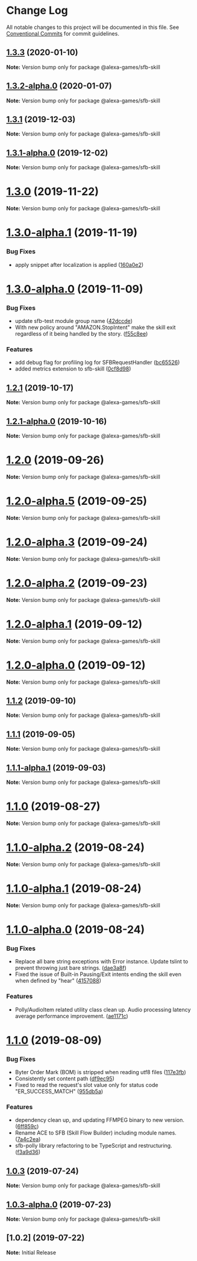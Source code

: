 # Change Log

All notable changes to this project will be documented in this file.
See [Conventional Commits](https://conventionalcommits.org) for commit guidelines.

## [1.3.3](http://git.amazon.com:2222/pkg/AlexaGamesSkillFlowBuilder/compare/v1.3.2-alpha.0...v1.3.3) (2020-01-10)

**Note:** Version bump only for package @alexa-games/sfb-skill





## [1.3.2-alpha.0](http://git.amazon.com:2222/pkg/AlexaGamesSkillFlowBuilder/compare/v1.3.1-alpha.0...v1.3.2-alpha.0) (2020-01-07)

**Note:** Version bump only for package @alexa-games/sfb-skill





## [1.3.1](http://git.amazon.com:2222/pkg/AlexaGamesSkillFlowBuilder/compare/v1.3.1-alpha.0...v1.3.1) (2019-12-03)

**Note:** Version bump only for package @alexa-games/sfb-skill






## [1.3.1-alpha.0](http://git.amazon.com:2222/pkg/AlexaGamesSkillFlowBuilder/compare/v1.3.0...v1.3.1-alpha.0) (2019-12-02)

**Note:** Version bump only for package @alexa-games/sfb-skill






# [1.3.0](http://git.amazon.com:2222/pkg/AlexaGamesSkillFlowBuilder/compare/v1.3.0-alpha.1...v1.3.0) (2019-11-22)

**Note:** Version bump only for package @alexa-games/sfb-skill





# [1.3.0-alpha.1](http://git.amazon.com:2222/pkg/AlexaGamesSkillFlowBuilder/compare/v1.3.0-alpha.0...v1.3.0-alpha.1) (2019-11-19)


### Bug Fixes

* apply snippet after localization is applied ([160a0e2](http://git.amazon.com:2222/pkg/AlexaGamesSkillFlowBuilder/commits/160a0e2edbce555583657949cdf49b615e5d7b52))





# [1.3.0-alpha.0](http://git.amazon.com:2222/pkg/AlexaGamesSkillFlowBuilder/compare/v1.2.1...v1.3.0-alpha.0) (2019-11-09)


### Bug Fixes

* update sfb-test module group name ([42dccde](http://git.amazon.com:2222/pkg/AlexaGamesSkillFlowBuilder/commits/42dccde9906a04eab1a6998520d17bc8ff10f880))
* With new policy around "AMAZON.StopIntent" make the skill exit regardless of it being handled by the story. ([f55c8ee](http://git.amazon.com:2222/pkg/AlexaGamesSkillFlowBuilder/commits/f55c8eeadae8db230bca5f4597217b81b22331c5))


### Features

* add debug flag for profiling log for SFBRequestHandler ([bc65526](http://git.amazon.com:2222/pkg/AlexaGamesSkillFlowBuilder/commits/bc65526e0d44d7175c19dfaba373ed0edf323c50))
* added metrics extension to sfb-skill ([0cf8d98](http://git.amazon.com:2222/pkg/AlexaGamesSkillFlowBuilder/commits/0cf8d98365d3dccf8b56ff214f12603b423fd9dd))





## [1.2.1](http://git.amazon.com:2222/pkg/AlexaGamesSkillFlowBuilder/compare/v1.2.1-alpha.0...v1.2.1) (2019-10-17)

**Note:** Version bump only for package @alexa-games/sfb-skill





## [1.2.1-alpha.0](http://git.amazon.com:2222/pkg/AlexaGamesSkillFlowBuilder/compare/v1.2.0...v1.2.1-alpha.0) (2019-10-16)

**Note:** Version bump only for package @alexa-games/sfb-skill





# [1.2.0](http://git.amazon.com:2222/pkg/AlexaGamesSkillFlowBuilder/compare/v1.2.0-alpha.5...v1.2.0) (2019-09-26)

**Note:** Version bump only for package @alexa-games/sfb-skill





# [1.2.0-alpha.5](http://git.amazon.com:2222/pkg/AlexaGamesSkillFlowBuilder/compare/v1.2.0-alpha.4...v1.2.0-alpha.5) (2019-09-25)

**Note:** Version bump only for package @alexa-games/sfb-skill





# [1.2.0-alpha.3](http://git.amazon.com:2222/pkg/AlexaGamesSkillFlowBuilder/compare/v1.2.0-alpha.2...v1.2.0-alpha.3) (2019-09-24)

**Note:** Version bump only for package @alexa-games/sfb-skill





# [1.2.0-alpha.2](http://git.amazon.com:2222/pkg/AlexaGamesSkillFlowBuilder/compare/v1.2.0-alpha.1...v1.2.0-alpha.2) (2019-09-23)

**Note:** Version bump only for package @alexa-games/sfb-skill





# [1.2.0-alpha.1](http://git.amazon.com:2222/pkg/AlexaGamesSkillFlowBuilder/compare/v1.2.0-alpha.0...v1.2.0-alpha.1) (2019-09-12)

**Note:** Version bump only for package @alexa-games/sfb-skill





# [1.2.0-alpha.0](http://git.amazon.com:2222/pkg/AlexaGamesSkillFlowBuilder/compare/v1.1.2...v1.2.0-alpha.0) (2019-09-12)

**Note:** Version bump only for package @alexa-games/sfb-skill





## [1.1.2](http://git.amazon.com:2222/pkg/AlexaGamesSkillFlowBuilder/compare/v1.1.1...v1.1.2) (2019-09-10)

**Note:** Version bump only for package @alexa-games/sfb-skill





## [1.1.1](http://git.amazon.com:2222/pkg/AlexaGamesSkillFlowBuilder/compare/v1.1.1-alpha.1...v1.1.1) (2019-09-05)

**Note:** Version bump only for package @alexa-games/sfb-skill





## [1.1.1-alpha.1](http://git.amazon.com:2222/pkg/AlexaGamesSkillFlowBuilder/compare/v1.1.1-alpha.0...v1.1.1-alpha.1) (2019-09-03)

**Note:** Version bump only for package @alexa-games/sfb-skill





# [1.1.0](http://git.amazon.com:2222/pkg/AlexaGamesSkillFlowBuilder/compare/v1.1.0-alpha.6...v1.1.0) (2019-08-27)

**Note:** Version bump only for package @alexa-games/sfb-skill





# [1.1.0-alpha.2](http://git.amazon.com:2222/pkg/AlexaGamesSkillFlowBuilder/compare/v1.1.0-alpha.1...v1.1.0-alpha.2) (2019-08-24)

**Note:** Version bump only for package @alexa-games/sfb-skill





# [1.1.0-alpha.1](http://git.amazon.com:2222/pkg/AlexaGamesSkillFlowBuilder/compare/v1.1.0-alpha.0...v1.1.0-alpha.1) (2019-08-24)

**Note:** Version bump only for package @alexa-games/sfb-skill





# [1.1.0-alpha.0](http://git.amazon.com:2222/pkg/AlexaGamesSkillFlowBuilder/compare/v1.0.3...v1.1.0-alpha.0) (2019-08-24)


### Bug Fixes

*  Replace all bare string exceptions with Error instance. Update tslint to prevent throwing just bare strings. ([dae3a8f](http://git.amazon.com:2222/pkg/AlexaGamesSkillFlowBuilder/commits/dae3a8f))
* Fixed the issue of Built-in Pausing/Exit intents ending the skill even when defined by "hear" ([4157088](http://git.amazon.com:2222/pkg/AlexaGamesSkillFlowBuilder/commits/4157088))


### Features

* Polly/AudioItem related utility class clean up. Audio processing latency average performance improvement. ([ae1171c](http://git.amazon.com:2222/pkg/AlexaGamesSkillFlowBuilder/commits/ae1171c))





# [1.1.0](http://git.amazon.com:2222/pkg/AlexaGamesABCQuickStartPackage/compare/v1.0.3...v1.1.0) (2019-08-09)


### Bug Fixes

* Byter Order Mark (BOM) is stripped when reading utf8 files ([117e3fb](http://git.amazon.com:2222/pkg/AlexaGamesABCQuickStartPackage/commits/117e3fb))
* Consistently set content path ([df9ec95](http://git.amazon.com:2222/pkg/AlexaGamesABCQuickStartPackage/commits/df9ec95))
* Fixed to read the request's slot value only for status code "ER_SUCCESS_MATCH" ([955db5a](http://git.amazon.com:2222/pkg/AlexaGamesABCQuickStartPackage/commits/955db5a))


### Features

* dependency clean up, and updating FFMPEG binary to new version. ([6ff859c](http://git.amazon.com:2222/pkg/AlexaGamesABCQuickStartPackage/commits/6ff859c))
* Rename ACE to SFB (Skill Flow Builder) including module names. ([7a4c2ea](http://git.amazon.com:2222/pkg/AlexaGamesABCQuickStartPackage/commits/7a4c2ea))
* sfb-polly library refactoring to be TypeScript and restructuring. ([f3a9d36](http://git.amazon.com:2222/pkg/AlexaGamesABCQuickStartPackage/commits/f3a9d36))





## [1.0.3](http://git.amazon.com:2222/pkg/AlexaGamesABCQuickStartPackage/compare/v1.0.3-alpha.0...v1.0.3) (2019-07-24)

**Note:** Version bump only for package @alexa-games/sfb-skill





## [1.0.3-alpha.0](http://git.amazon.com:2222/pkg/AlexaGamesABCQuickStartPackage/compare/v1.0.2...v1.0.3-alpha.0) (2019-07-23)

**Note:** Version bump only for package @alexa-games/sfb-skill





## [1.0.2] (2019-07-22)

**Note:** Initial Release
